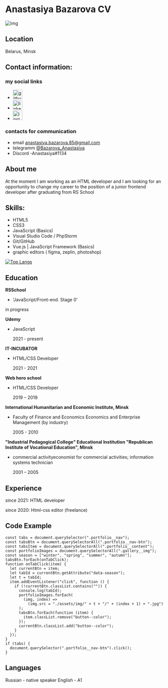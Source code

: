# Anastasiya Bazarova CV

![img](https://avatars.githubusercontent.com/u/50262635?s=400&u=98013719a24ff125588859cef337eff01492c6fb&v=4)

## Location

Belarus, Minsk

## Contact information:

### my social links

- [<img src='https://cdn.jsdelivr.net/npm/simple-icons@3.0.1/icons/github.svg' alt='github' height='30'>](https://github.com/BazarovaAnastasiya)
- [<img src='https://cdn.jsdelivr.net/npm/simple-icons@3.0.1/icons/linkedin.svg' alt='linkedin' height='30'>](https://www.linkedin.com/in/anastasiya-bazarova-9a9043172/)
- [<img src='https://cdn.jsdelivr.net/npm/simple-icons@3.0.1/icons/instagram.svg' alt='instagram' height='30'>](https://www.instagram.com/baz.a_/)

### contacts for communication

- email [anastasiya.bazarova.85@gmail.com](href="mailto:anastasiya.bazarova.85@gmail.com)
- telegramm [@Bazarova_Anastasiya](https://tlgg.ru/Bazarova_Anastasiya/)
- Discord -Anastasiya#1134

## About me

At the moment I am working as an HTML developer and I am looking for an opportunity to change my career to the position of a junior frontend developer after graduating from RS School

## Skills:

- HTML5
- CSS3
- JavaScript (Basics)
- Visual Studio Code / PhpStorm
- Git/GitHub
- Vue.js | JavaScript Framework (Basics)
- graphic editors ( figma, zeplin, photoshop)

[![Top Langs](https://github-readme-stats.vercel.app/api/top-langs/?username=BazarovaAnastasiya)](https://github.com/anuraghazra/github-readme-stats&theme=dark)

## Education

**RSSchool**

- 'JavaScript/Front-end. Stage 0'

in progress

**Udemy**

- JavaScript

  2021 - present

**IT-INCUBATOR**

- HTML/CSS Developer

  2021 - 2021

**Web hero school**

- HTML/CSS Developer

  2019 – 2019

**International Humanitarian and Economic Institute, Minsk**

- Faculty of Finance and Economics Economics and Enterprise Management (by industry)

  2005 - 2010

**"Industrial Pedagogical College" Educational Institution "Republican Institute of Vocational Education", Minsk**

- commercial activityeconomist for commercial activities; information systems technician

  2001 – 2005

## Experience

since 2021: HTML developer

since 2020: Html-css editor (freelance)

## Code Example

```
const tabs = document.querySelector(".portfolio__nav");
const tabsBtn = document.querySelectorAll(".portfolio__nav-btn");
const tabsItem = document.querySelectorAll(".portfolio__content");
const portfolioImages = document.querySelectorAll(".gallery__img");
const season = ["winter", "spring", "summer", "autumn"];
tabsBtn.forEach(onTabClick);
function onTabClick(item) {
  let currentBtn = item;
  let tabId = currentBtn.getAttribute("data-season");
  let t = tabId;
  item.addEventListener("click", function () {
    if (!currentBtn.classList.contains("")) {
      console.log(tabId);
      portfolioImages.forEach(
        (img, index) =>
          (img.src = "./assets/img/" + t + "/" + (index + 1) + ".jpg")
      );
      tabsBtn.forEach(function (item) {
        item.classList.remove("button--color");
      });
      currentBtn.classList.add("button--color");
    }
  });
}
if (tabs) {
  document.querySelector(".portfolio__nav-btn").click();
}
```

## Languages

Russian - native speaker
English - A1
